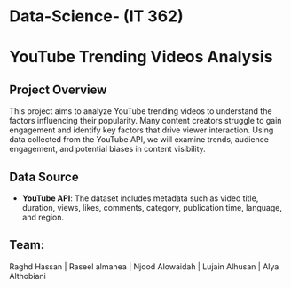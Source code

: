 # Data-Science- (IT 362)
# YouTube Trending Videos Analysis

## Project Overview

This project aims to analyze YouTube trending videos to understand the factors influencing their popularity. Many content creators struggle to gain engagement and identify key factors that drive viewer interaction. Using data collected from the YouTube API, we will examine trends, audience engagement, and potential biases in content visibility.

## Data Source

- **YouTube API**: The dataset includes metadata such as video title, duration, views, likes, comments, category, publication time, language, and region.


## Team:
Raghd Hassan | 
Raseel almanea |
Njood Alowaidah |
Lujain Alhusan |
Alya Althobiani 



